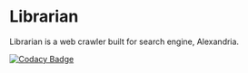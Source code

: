 Librarian
=============

Librarian is a web crawler built for search engine, Alexandria.


[![Codacy Badge](https://app.codacy.com/project/badge/Grade/7abe685b9c494e2aa61f3a0fba500dc7)](https://www.codacy.com/gh/DveloperY0115/Librarian/dashboard?utm_source=github.com&amp;utm_medium=referral&amp;utm_content=DveloperY0115/Librarian&amp;utm_campaign=Badge_Grade)
